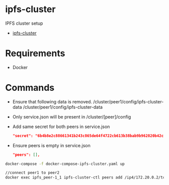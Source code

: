# ipfs-cluster
IPFS cluster setup

* [ipfs-cluster](https://github.com/ipfs/ipfs-cluster)


# Requirements
* Docker

# Commands 

* Ensure that following data is removed.
/cluster/peer1/config/ipfs-cluster-data 
/cluster/peer1/config/ipfs-cluster-data
* Only service.json will be present in  /cluster/[peer]/config
* Add  same secret for both peers in service.json
  ```json
  "secret": "6b4b8e2c88661341b243c865de64f4722cb613b38bab9b962820b42c175b9b3a",
  ```  
  
* Ensure peers is empty in service.json
  ```json
  "peers": [],
  ```

```bash
docker-compose -f docker-compose-ipfs-cluster.yaml up

//connect peer1 to peer2
docker exec ipfs_peer-1_1 ipfs-cluster-ctl peers add /ip4/172.20.0.2/tcp/9096/ipfs/QmbuWdsRWhasARr9Tm8aoAESahcHPEqYN1gT28Us2Jdssx
```



